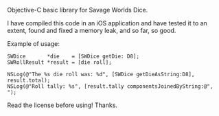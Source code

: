 Objective-C basic library for Savage Worlds Dice. 

I have compiled this code in an iOS application and have tested it
to an extent, found and fixed a memory leak, and so far, so good.

Example of usage:

    SWDice       *die    = [SWDice getDie: D8];
    SWRollResult *result = [die roll];

    NSLog(@"The %s die roll was: %d", [SWDice getDieAsString:D8], result.total);
    NSLog(@"Roll tally: %s", [result.tally componentsJoinedByString:@", ");


Read the license before using! Thanks.
